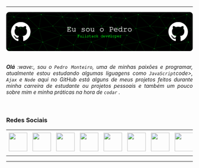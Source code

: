 -----

<div>
    <img align="center" alt="Header"
        src="https://github.com/srginko/srginko/blob/main/img/banner.png?raw=true" />
</div>
<br>
<br>

<div align="justify">
    <i><b>Olá</b> :wave:, sou o <code>Pedro Monteiro</code>, uma de minhas paixões e programar, atualmente estou estudando algumas liguagens como <code>JavaScript</code>code>, <code>Ajax</code> e <code>Node</code> aqui no GitHub está alguns de meus projetos feitos durante minha carreira de estudante ou projetos pessoais e também um pouco sobre mim e minha práticas na hora de <code>codar</code> .</i><br/>
</div>
<br>
<br>

<h3>Redes Sociais</h3>

<div align="center">
    <table>
        <tr>
            <td align="center" colspan="11"></td>
        </tr>
        <tr>
            <td><a href="https://github.com/srginko" target="_blank"><img
                        src="https://github.com/srginko/srginko/blob/main/img/github5.png?raw=true"
                        width="50px" height="50px" /></a>
            </td>
            <td><a href="https://replit.com/@aramuni"><img
                        src="https://github.com/srginko/srginko/blob/main/img/replit3.svg?raw=true"
                        width="50px" height="50px" /></a>
            </td>
            <td><a href="mailto:srginko@gmail.com" target="_blank"><img
                        src="https://github.com/srginko/srginko/blob/main/img/gmail3.png?raw=true"
                        width="50px" height="50px" /></a>
            </td>
            <td><a href="https://wa.me/5531980402103" target="_blank"><img
                        src="https://github.com/srginko/srginko/blob/main/img/wpp2.png?raw=true"
                        width="50px" height="50px" /></a>
            </td>
            <td><a href="https://www.instagram.com/srginko/" target="_blank"><img
                        src="https://github.com/srginko/srginko/blob/main/img/insta2.png?raw=true"
                        width="50px" height="50px" /></a>
            </td>
            <td><a href="https://www.linkedin.com/in/srginko/" target="_blank"><img
                        src="https://github.com/srginko/srginko/blob/main/img/linkedin2.png?raw=true"
                        width="50px" height="50px" /></a>
            </td>
            <td><a href="http://lattes.cnpq.br/1208427665892059" target="_blank"><img
                        src="https://github.com/srginko/srginko/blob/main/img/lattes2.png?raw=true"
                        width="50px" height="50px" /></a>
            </td>
            <!--<td><a href="https://slack.com/app_redirect?channel=UVD9N6VCL"><img src="https://github.com/srginko/srginko/blob/main/img/slack.png?raw=true" width="50px" height="50px"/></a>
</td>-->
            <td><a href="https://discordapp.com/users/959151773728251914" target="_blank"><img
                        src="https://github.com/srginko/srginko/blob/main/img/discord2.png?raw=true"
                        width="50px" height="50px" /></a>
            </td>
            <td><a href="https://www.skoob.com.br/perfil/Aramuni" target="_blank"><img
                        src="https://github.com/srginko/srginko/blob/main/img/skoob2.png?raw=true"
                        width="50px" height="50px" /></a>
            </td>
            <td><a href="https://scholar.google.com.br/citations?user=OARYxSYAAAAJ&hl=pt-BR&oi=ao" target="_blank"><img
                        src="https://github.com/srginko/srginko/blob/main/img/scholar2.png?raw=true"
                        width="50px" height="50px" /></a>
            </td>
            <td><a href="https://calendly.com/aramuni/" target="_blank"><img
                        src="https://github.com/srginko/srginko/blob/main/img/calendar2.png?raw=true"
                        width="50px" height="50px" /></a>
            </td>
        </tr>
        <tr>
            <td align="center" colspan="11"></td>
        </tr>
    </table>

</div>

-----

